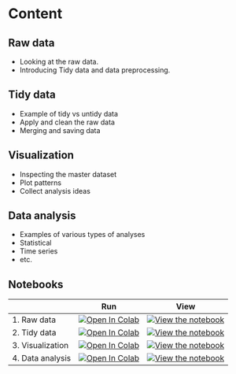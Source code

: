 # Content

## Raw data
* Looking at the raw data.
* Introducing Tidy data and data preprocessing.

## Tidy data
* Example of tidy vs untidy data
* Apply and clean the raw data
* Merging and saving data

 ## Visualization
* Inspecting the master dataset
* Plot patterns
* Collect analysis ideas

## Data analysis
* Examples of various types of analyses
* Statistical
* Time series
* etc.

## Notebooks

|   | Run | View |
| - | --- | ---- |
| 1. Raw data | [![Open In Colab](https://colab.research.google.com/assets/colab-badge.svg)](https://colab.research.google.com/github/Py-ualg/2025-tidy-python/blob/main/tutorials/nb1_raw_data.ipynb) | [![View the notebook](https://img.shields.io/badge/render-nbviewer-orange.svg)](https://nbviewer.jupyter.org/github/Py-ualg/2025-tidy-python/blob/main/tutorials/nb1_raw_data.ipynb?flush_cache=true)
| 2. Tidy data | [![Open In Colab](https://colab.research.google.com/assets/colab-badge.svg)](https://colab.research.google.com/github/Py-ualg/2025-tidy-python/blob/main/tutorials/nb2_tidy_data.ipynb) | [![View the notebook](https://img.shields.io/badge/render-nbviewer-orange.svg)](https://nbviewer.jupyter.org/github/Py-ualg/2025-tidy-python/blob/main/tutorials/nb2_tidy_data.ipynb?flush_cache=true)
| 3. Visualization | [![Open In Colab](https://colab.research.google.com/assets/colab-badge.svg)](https://colab.research.google.com/github/Py-ualg/2025-tidy-python/blob/main/tutorials/nb3_visualization.ipynb) | [![View the notebook](https://img.shields.io/badge/render-nbviewer-orange.svg)](https://nbviewer.jupyter.org/github/Py-ualg/2025-tidy-python/blob/main/tutorials/nb3_visualization.ipynb?flush_cache=true)
| 4. Data analysis | [![Open In Colab](https://colab.research.google.com/assets/colab-badge.svg)](https://colab.research.google.com/github/Py-ualg/2025-tidy-python/blob/main/tutorials/nb4_data_analysis.ipynb) | [![View the notebook](https://img.shields.io/badge/render-nbviewer-orange.svg)](https://nbviewer.jupyter.org/github/Py-ualg/2025-tidy-python/blob/main/tutorials/nb4_data_analysis.ipynb?flush_cache=true)